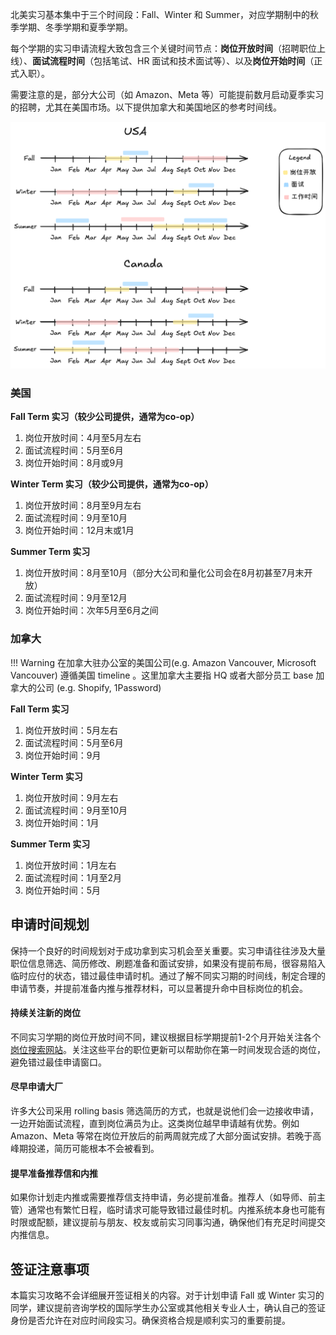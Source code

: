 北美实习基本集中于三个时间段：Fall、Winter 和 Summer，对应学期制中的秋季学期、冬季学期和夏季学期。

每个学期的实习申请流程大致包含三个关键时间节点：**岗位开放时间**（招聘职位上线）、**面试流程时间**（包括笔试、HR 面试和技术面试等）、以及**岗位开始时间**（正式入职）。

需要注意的是，部分大公司（如 Amazon、Meta 等）可能提前数月启动夏季实习的招聘，尤其在美国市场。以下提供加拿大和美国地区的参考时间线。

<p align="center">
	<img src="assets/timeline.png">
</p>

### 美国

**Fall Term 实习（较少公司提供，通常为co-op）**

1. 岗位开放时间：4月至5月左右
2. 面试流程时间：5月至6月
3. 岗位开始时间：8月或9月

**Winter Term 实习（较少公司提供，通常为co-op）**

1. 岗位开放时间：8月至9月左右
2. 面试流程时间：9月至10月
3. 岗位开始时间：12月末或1月

**Summer Term 实习**

1. 岗位开放时间：8月至10月（部分大公司和量化公司会在8月初甚至7月末开放）
2. 面试流程时间：9月至12月
3. 岗位开始时间：次年5月至6月之间

### 加拿大

<!-- prettier-ignore -->
!!! Warning
	在加拿大驻办公室的美国公司(e.g. Amazon Vancouver, Microsoft Vancouver) 遵循美国 timeline 。这里加拿大主要指 HQ 或者大部分员工 base 加拿大的公司 (e.g. Shopify, 1Password)

**Fall Term 实习**

1. 岗位开放时间：5月左右
2. 面试流程时间：5月至6月
3. 岗位开始时间：9月

**Winter Term 实习**

1. 岗位开放时间：9月左右
2. 面试流程时间：9月至10月
3. 岗位开始时间：1月

**Summer Term 实习**

1. 岗位开放时间：1月左右
2. 面试流程时间：1月至2月
3. 岗位开始时间：5月

## 申请时间规划

保持一个良好的时间规划对于成功拿到实习机会至关重要。实习申请往往涉及大量职位信息筛选、简历修改、刷题准备和面试安排，如果没有提前布局，很容易陷入临时应付的状态，错过最佳申请时机。通过了解不同实习期的时间线，制定合理的申请节奏，并提前准备内推与推荐材料，可以显著提升命中目标岗位的机会。

#### 持续关注新的岗位

不同实习学期的岗位开放时间不同，建议根据目标学期提前1-2个月开始关注各个<a href="job_search.html">岗位搜索网站</a>。关注这些平台的职位更新可以帮助你在第一时间发现合适的岗位，避免错过最佳申请窗口。

#### 尽早申请大厂

许多大公司采用 rolling basis 筛选简历的方式，也就是说他们会一边接收申请，一边开始面试流程，直到岗位满员为止。这类岗位越早申请越有优势。例如 Amazon、Meta 等常在岗位开放后的前两周就完成了大部分面试安排。若晚于高峰期投递，简历可能根本不会被看到。

#### 提早准备推荐信和内推

如果你计划走内推或需要推荐信支持申请，务必提前准备。推荐人（如导师、前主管）通常也有繁忙日程，临时请求可能导致错过最佳时机。内推系统本身也可能有时限或配额，建议提前与朋友、校友或前实习同事沟通，确保他们有充足时间提交内推信息。

## 签证注意事项

本篇实习攻略不会详细展开签证相关的内容。对于计划申请 Fall 或 Winter 实习的同学，建议提前咨询学校的国际学生办公室或其他相关专业人士，确认自己的签证身份是否允许在对应时间段实习。确保资格合规是顺利实习的重要前提。

